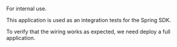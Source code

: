 For internal use. 

This application is used as an integration tests for the Spring SDK. 

To verify that the wiring works as expected, we need deploy a full application.  